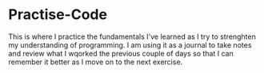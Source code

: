 # Practise-Code
This is where I practice the fundamentals I've learned as I try to strenghten my understanding of programming. I am using it as a journal to take notes and review what I wqorked the previous couple of days so that I can remember it better as I move on to the next exercise. 
